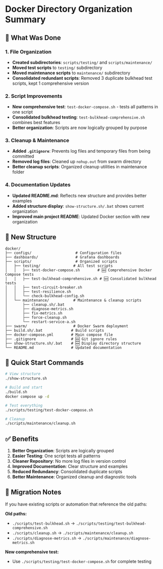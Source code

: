 # Docker Directory Organization Summary

## 🎯 What Was Done

### 1. **File Organization**
- **Created subdirectories**: `scripts/testing/` and `scripts/maintenance/`
- **Moved test scripts** to `testing/` subdirectory
- **Moved maintenance scripts** to `maintenance/` subdirectory
- **Consolidated redundant scripts**: Removed 3 duplicate bulkhead test scripts, kept 1 comprehensive version

### 2. **Script Improvements**
- **New comprehensive test**: `test-docker-compose.sh` - tests all patterns in one script
- **Consolidated bulkhead testing**: `test-bulkhead-comprehensive.sh` combines best features
- **Better organization**: Scripts are now logically grouped by purpose

### 3. **Cleanup & Maintenance**
- **Added `.gitignore`**: Prevents log files and temporary files from being committed
- **Removed log files**: Cleaned up `nohup.out` from swarm directory
- **Better cleanup scripts**: Organized cleanup utilities in maintenance folder

### 4. **Documentation Updates**
- **Updated README.md**: Reflects new structure and provides better examples
- **Added structure display**: `show-structure.sh/.bat` shows current organization
- **Improved main project README**: Updated Docker section with new organization

## 📁 New Structure

```
docker/
├── configs/                    # Configuration files
├── dashboards/                 # Grafana dashboards  
├── scripts/                    # Organized scripts
│   ├── testing/               # All test scripts
│   │   ├── test-docker-compose.sh        # 🆕 Comprehensive Docker Compose tests
│   │   ├── test-bulkhead-comprehensive.sh # 🆕 Consolidated bulkhead tests
│   │   ├── test-circuit-breaker.sh
│   │   ├── test-resilience.sh
│   │   └── check-bulkhead-config.sh
│   └── maintenance/           # Maintenance & cleanup scripts
│       ├── cleanup.sh/.bat
│       ├── diagnose-metrics.sh
│       ├── fix-metrics.sh
│       ├── force-cleanup.sh
│       └── restart-service-a.sh
├── swarm/                     # Docker Swarm deployment
├── build.sh/.bat             # Build scripts
├── docker-compose.yml        # Main compose file
├── .gitignore                # 🆕 Git ignore rules
├── show-structure.sh/.bat    # 🆕 Display directory structure
└── README.md                 # Updated documentation
```

## 🚀 Quick Start Commands

```bash
# View structure
./show-structure.sh

# Build and start
./build.sh
docker compose up -d

# Test everything
./scripts/testing/test-docker-compose.sh

# Cleanup
./scripts/maintenance/cleanup.sh
```

## ✅ Benefits

1. **Better Organization**: Scripts are logically grouped
2. **Easier Testing**: One script tests all patterns
3. **Cleaner Repository**: No more log files in version control
4. **Improved Documentation**: Clear structure and examples
5. **Reduced Redundancy**: Consolidated duplicate scripts
6. **Better Maintenance**: Organized cleanup and diagnostic tools

## 🔄 Migration Notes

If you have existing scripts or automation that reference the old paths:

**Old paths:**
- `./scripts/test-bulkhead.sh` → `./scripts/testing/test-bulkhead-comprehensive.sh`
- `./scripts/cleanup.sh` → `./scripts/maintenance/cleanup.sh`
- `./scripts/diagnose-metrics.sh` → `./scripts/maintenance/diagnose-metrics.sh`

**New comprehensive test:**
- Use `./scripts/testing/test-docker-compose.sh` for complete testing